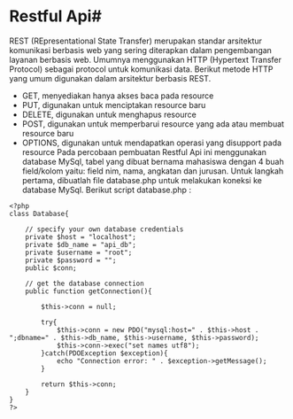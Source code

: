 # Restful Api#
REST (REpresentational State Transfer) merupakan standar arsitektur komunikasi berbasis web yang sering diterapkan dalam pengembangan layanan berbasis web. Umumnya menggunakan HTTP (Hypertext Transfer Protocol) sebagai protocol untuk komunikasi data. Berikut metode HTTP yang umum digunakan dalam arsitektur berbasis REST.
* GET, menyediakan hanya akses baca pada resource
* PUT, digunakan untuk menciptakan resource baru
* DELETE, digunakan untuk menghapus resource
* POST, digunakan untuk memperbarui resource yang ada atau membuat resource baru
* OPTIONS, digunakan untuk mendapatkan operasi yang disupport pada resource
Pada percobaan pembuatan Restful Api ini menggunakan database MySql, tabel yang dibuat bernama mahasiswa dengan 4 buah field/kolom yaitu: field nim, nama, angkatan dan jurusan. Untuk langkah pertama, dibuatlah file database.php untuk melakukan koneksi ke database MySql. Berikut script database.php :
```
<?php
class Database{
 
    // specify your own database credentials
    private $host = "localhost";
    private $db_name = "api_db";
    private $username = "root";
    private $password = "";
    public $conn;
 
    // get the database connection
    public function getConnection(){
 
        $this->conn = null;
 
        try{
            $this->conn = new PDO("mysql:host=" . $this->host . ";dbname=" . $this->db_name, $this->username, $this->password);
            $this->conn->exec("set names utf8");
        }catch(PDOException $exception){
            echo "Connection error: " . $exception->getMessage();
        }
 
        return $this->conn;
    }
}
?>

```






